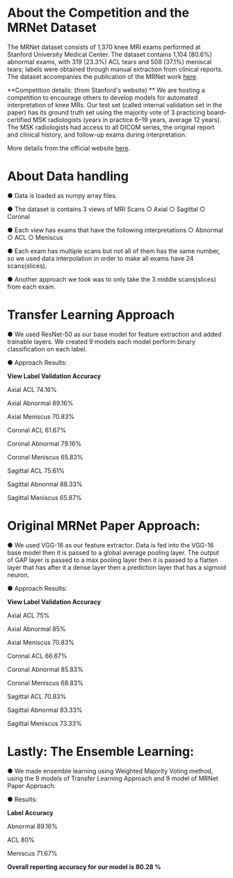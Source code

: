# About the Competition and the MRNet Dataset
The MRNet dataset consists of 1,370 knee MRI exams performed at Stanford University Medical Center.
The dataset contains 1,104 (80.6%) abnormal exams, with 319 (23.3%) ACL tears and 508 (37.1%) meniscal tears; labels were obtained through manual extraction from clinical reports. 
The dataset accompanies the publication of the MRNet work [here](https://stanfordmlgroup.github.io/projects/mrnet/).

**Competition details: (from Stanford's website) ** We are hosting a competition to encourage others to develop models for automated interpretation of knee MRs. 
Our test set (called internal validation set in the paper) has its ground truth set using the majority vote of 3 practicing board-certified MSK radiologists (years in practice 6–19 years, average 12 years). 
The MSK radiologists had access to all DICOM series, the original report and clinical history, and follow-up exams during interpretation.

More details from the official website [here](https://stanfordmlgroup.github.io/competitions/mrnet/).

# About Data handling
● Data is loaded as numpy array files.

● The dataset is contains 3 views of MRI Scans
○ Axial
○ Sagittal
○ Coronal

● Each view has exams that have the following interpretations
○ Abnormal
○ ACL
○ Meniscus

● Each exam has multiple scans but not all of them has the same number,
so we used data interpolation in order to make all exams have 24
scans(slices).

● Another approach we took was to only take the 3 middle scans(slices) from each exam.

# Transfer Learning Approach 
● We used ResNet-50 as our base model for feature extraction and added trainable layers. We created 9 models each model perform binary classification on each label.

● Approach Results:

**View Label   Validation Accuracy**

Axial ACL         74.16%

Axial Abnormal    89.16%

Axial Meniscus    70.83%

Coronal ACL       61.67%

Coronal Abnormal  79.16%

Coronal Meniscus  65.83%

Sagittal ACL      75.61%

Sagittal Abnormal 88.33%

Sagittal Meniscus 65.87%

# Original MRNet Paper Approach:

● We used VGG-16 as our feature extractor. Data is fed into the VGG-16 base model then it is passed to a global average pooling layer. The output of GAP layer is passed to a max pooling layer then it is passed to a flatten layer that has after it a dense layer then a prediction layer that has a sigmoid neuron.

● Approach Results:

**View Label Validation Accuracy**

Axial ACL 75%

Axial Abnormal 85%

Axial Meniscus 70.83%

Coronal ACL 66.67%

Coronal Abnormal 85.83%

Coronal Meniscus 68.83%

Sagittal ACL 70.83%

Sagittal Abnormal 83.33%

Sagittal Meniscus 73.33%

# Lastly: The Ensemble Learning: 
● We made ensemble learning using Weighted Majority Voting method, using the 9
models of Transfer Learning Approach and 9 model of MRNet Paper Approach.

● Results: 

**Label Accuracy**

Abnormal  89.16%

ACL       80%

Meniscus  71.67%

**Overall reporting accuracy for our model is 80.28 %**

